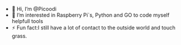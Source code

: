 - 👋 Hi, I’m @Picoodi 
- 👀 I’m interested in Raspberry Pi`s, Python and GO to code myself helpfull tools 
- ⚡ Fun fact:I still have a lot of contact to the outside world and touch grass.

<!---
Picoodi/Picoodi is a ✨ special ✨ repository because its `README.md` (this file) appears on your GitHub profile.
You can click the Preview link to take a look at your changes.
--->
